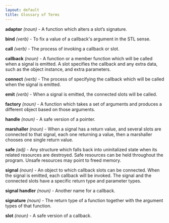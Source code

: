 ```yaml
---
layout: default
title: Glossary of Terms
---
```


**adaptor** *(noun)* - A function which alters a slot&#8217;s
signature.  

**bind** *(verb)* - To fix a value of a callback's argument in the
STL sense.  

**call** *(verb)* - The process of invoking a callback or slot.  

**callback** *(noun)* - A function or a member function which will
be called when a signal is emitted. A slot specifies the callback and any extra
data, such as the object instance, and extra parameters. 

**connect** *(verb)* - The process of specifying the callback
which will be called when the signal is emitted. 

**emit** *(verb)* - When a signal is emitted, the connected slots
will be called.  

**factory** *(noun)* - A function which takes a set of arguments and 
produces a different object based on those arguments.  

**handle** *(noun)* - A safe version of a pointer.  

**marshaller** *(noun)* -  When a signal has a return value, and
several slots are connected to that signal, each one returning a value, then a
marshaller chooses one single return value. 

**safe** *(adj)* - Any structure which falls back into uninitalized state 
when its related resources are destroyed.  Safe resources can be
held throughout the program. Unsafe resources may point to freed
memory.  

**signal** *(noun)* - An object to which callback slots can be
connected. When the signal is emitted, each callback will be invoked. The
signal and the connected slots have a specific return type and parameter types.

**signal handler** *(noun)* - Another name for a callback.   

**signature** *(noun)* - The return type of a function together with
the argument types of that function.  

**slot** *(noun)* - A safe version of a callback.  
